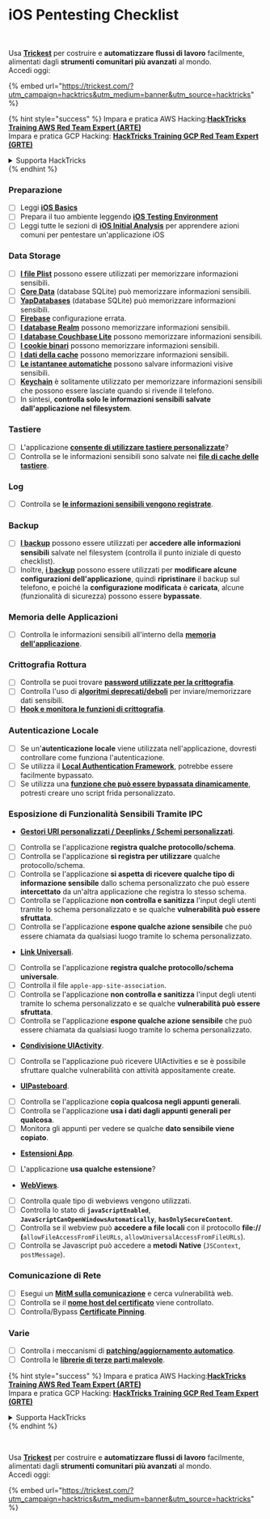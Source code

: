 # iOS Pentesting Checklist

<figure><img src="../.gitbook/assets/image (48).png" alt=""><figcaption></figcaption></figure>

\
Usa [**Trickest**](https://trickest.com/?utm\_campaign=hacktrics\&utm\_medium=banner\&utm\_source=hacktricks) per costruire e **automatizzare flussi di lavoro** facilmente, alimentati dagli **strumenti comunitari più avanzati** al mondo.\
Accedi oggi:

{% embed url="https://trickest.com/?utm_campaign=hacktrics&utm_medium=banner&utm_source=hacktricks" %}

{% hint style="success" %}
Impara e pratica AWS Hacking:<img src="/.gitbook/assets/arte.png" alt="" data-size="line">[**HackTricks Training AWS Red Team Expert (ARTE)**](https://training.hacktricks.xyz/courses/arte)<img src="/.gitbook/assets/arte.png" alt="" data-size="line">\
Impara e pratica GCP Hacking: <img src="/.gitbook/assets/grte.png" alt="" data-size="line">[**HackTricks Training GCP Red Team Expert (GRTE)**<img src="/.gitbook/assets/grte.png" alt="" data-size="line">](https://training.hacktricks.xyz/courses/grte)

<details>

<summary>Supporta HackTricks</summary>

* Controlla i [**piani di abbonamento**](https://github.com/sponsors/carlospolop)!
* **Unisciti al** 💬 [**gruppo Discord**](https://discord.gg/hRep4RUj7f) o al [**gruppo telegram**](https://t.me/peass) o **seguici** su **Twitter** 🐦 [**@hacktricks\_live**](https://twitter.com/hacktricks\_live)**.**
* **Condividi trucchi di hacking inviando PR ai** [**HackTricks**](https://github.com/carlospolop/hacktricks) e [**HackTricks Cloud**](https://github.com/carlospolop/hacktricks-cloud) repos di github.

</details>
{% endhint %}

### Preparazione

* [ ] Leggi [**iOS Basics**](ios-pentesting/ios-basics.md)
* [ ] Prepara il tuo ambiente leggendo [**iOS Testing Environment**](ios-pentesting/ios-testing-environment.md)
* [ ] Leggi tutte le sezioni di [**iOS Initial Analysis**](ios-pentesting/#initial-analysis) per apprendere azioni comuni per pentestare un'applicazione iOS

### Data Storage

* [ ] [**I file Plist**](ios-pentesting/#plist) possono essere utilizzati per memorizzare informazioni sensibili.
* [ ] [**Core Data**](ios-pentesting/#core-data) (database SQLite) può memorizzare informazioni sensibili.
* [ ] [**YapDatabases**](ios-pentesting/#yapdatabase) (database SQLite) può memorizzare informazioni sensibili.
* [ ] [**Firebase**](ios-pentesting/#firebase-real-time-databases) configurazione errata.
* [ ] [**I database Realm**](ios-pentesting/#realm-databases) possono memorizzare informazioni sensibili.
* [ ] [**I database Couchbase Lite**](ios-pentesting/#couchbase-lite-databases) possono memorizzare informazioni sensibili.
* [ ] [**I cookie binari**](ios-pentesting/#cookies) possono memorizzare informazioni sensibili.
* [ ] [**I dati della cache**](ios-pentesting/#cache) possono memorizzare informazioni sensibili.
* [ ] [**Le istantanee automatiche**](ios-pentesting/#snapshots) possono salvare informazioni visive sensibili.
* [ ] [**Keychain**](ios-pentesting/#keychain) è solitamente utilizzato per memorizzare informazioni sensibili che possono essere lasciate quando si rivende il telefono.
* [ ] In sintesi, **controlla solo le informazioni sensibili salvate dall'applicazione nel filesystem**.

### Tastiere

* [ ] L'applicazione [**consente di utilizzare tastiere personalizzate**](ios-pentesting/#custom-keyboards-keyboard-cache)?
* [ ] Controlla se le informazioni sensibili sono salvate nei [**file di cache delle tastiere**](ios-pentesting/#custom-keyboards-keyboard-cache).

### **Log**

* [ ] Controlla se [**le informazioni sensibili vengono registrate**](ios-pentesting/#logs).

### Backup

* [ ] [**I backup**](ios-pentesting/#backups) possono essere utilizzati per **accedere alle informazioni sensibili** salvate nel filesystem (controlla il punto iniziale di questo checklist).
* [ ] Inoltre, [**i backup**](ios-pentesting/#backups) possono essere utilizzati per **modificare alcune configurazioni dell'applicazione**, quindi **ripristinare** il backup sul telefono, e poiché la **configurazione modificata** è **caricata**, alcune (funzionalità di sicurezza) possono essere **bypassate**.

### **Memoria delle Applicazioni**

* [ ] Controlla le informazioni sensibili all'interno della [**memoria dell'applicazione**](ios-pentesting/#testing-memory-for-sensitive-data).

### **Crittografia Rottura**

* [ ] Controlla se puoi trovare [**password utilizzate per la crittografia**](ios-pentesting/#broken-cryptography).
* [ ] Controlla l'uso di [**algoritmi deprecati/deboli**](ios-pentesting/#broken-cryptography) per inviare/memorizzare dati sensibili.
* [ ] [**Hook e monitora le funzioni di crittografia**](ios-pentesting/#broken-cryptography).

### **Autenticazione Locale**

* [ ] Se un'**autenticazione locale** viene utilizzata nell'applicazione, dovresti controllare come funziona l'autenticazione.
* [ ] Se utilizza il [**Local Authentication Framework**](ios-pentesting/#local-authentication-framework), potrebbe essere facilmente bypassato.
* [ ] Se utilizza una [**funzione che può essere bypassata dinamicamente**](ios-pentesting/#local-authentication-using-keychain), potresti creare uno script frida personalizzato.

### Esposizione di Funzionalità Sensibili Tramite IPC

* [**Gestori URI personalizzati / Deeplinks / Schemi personalizzati**](ios-pentesting/#custom-uri-handlers-deeplinks-custom-schemes).
* [ ] Controlla se l'applicazione **registra qualche protocollo/schema**.
* [ ] Controlla se l'applicazione **si registra per utilizzare** qualche protocollo/schema.
* [ ] Controlla se l'applicazione **si aspetta di ricevere qualche tipo di informazione sensibile** dallo schema personalizzato che può essere **intercettato** da un'altra applicazione che registra lo stesso schema.
* [ ] Controlla se l'applicazione **non controlla e sanitizza** l'input degli utenti tramite lo schema personalizzato e se qualche **vulnerabilità può essere sfruttata**.
* [ ] Controlla se l'applicazione **espone qualche azione sensibile** che può essere chiamata da qualsiasi luogo tramite lo schema personalizzato.
* [**Link Universali**](ios-pentesting/#universal-links).
* [ ] Controlla se l'applicazione **registra qualche protocollo/schema universale**.
* [ ] Controlla il file `apple-app-site-association`.
* [ ] Controlla se l'applicazione **non controlla e sanitizza** l'input degli utenti tramite lo schema personalizzato e se qualche **vulnerabilità può essere sfruttata**.
* [ ] Controlla se l'applicazione **espone qualche azione sensibile** che può essere chiamata da qualsiasi luogo tramite lo schema personalizzato.
* [**Condivisione UIActivity**](ios-pentesting/ios-uiactivity-sharing.md).
* [ ] Controlla se l'applicazione può ricevere UIActivities e se è possibile sfruttare qualche vulnerabilità con attività appositamente create.
* [**UIPasteboard**](ios-pentesting/ios-uipasteboard.md).
* [ ] Controlla se l'applicazione **copia qualcosa negli appunti generali**.
* [ ] Controlla se l'applicazione **usa i dati dagli appunti generali per qualcosa**.
* [ ] Monitora gli appunti per vedere se qualche **dato sensibile viene copiato**.
* [**Estensioni App**](ios-pentesting/ios-app-extensions.md).
* [ ] L'applicazione **usa qualche estensione**?
* [**WebViews**](ios-pentesting/ios-webviews.md).
* [ ] Controlla quale tipo di webviews vengono utilizzati.
* [ ] Controlla lo stato di **`javaScriptEnabled`**, **`JavaScriptCanOpenWindowsAutomatically`**, **`hasOnlySecureContent`**.
* [ ] Controlla se il webview può **accedere a file locali** con il protocollo **file://** **(**`allowFileAccessFromFileURLs`, `allowUniversalAccessFromFileURLs`).
* [ ] Controlla se Javascript può accedere a **metodi** **Native** (`JSContext`, `postMessage`).

### Comunicazione di Rete

* [ ] Esegui un [**MitM sulla comunicazione**](ios-pentesting/#network-communication) e cerca vulnerabilità web.
* [ ] Controlla se il [**nome host del certificato**](ios-pentesting/#hostname-check) viene controllato.
* [ ] Controlla/Bypass [**Certificate Pinning**](ios-pentesting/#certificate-pinning).

### **Varie**

* [ ] Controlla i meccanismi di [**patching/aggiornamento automatico**](ios-pentesting/#hot-patching-enforced-updateing).
* [ ] Controlla le [**librerie di terze parti malevole**](ios-pentesting/#third-parties).

{% hint style="success" %}
Impara e pratica AWS Hacking:<img src="/.gitbook/assets/arte.png" alt="" data-size="line">[**HackTricks Training AWS Red Team Expert (ARTE)**](https://training.hacktricks.xyz/courses/arte)<img src="/.gitbook/assets/arte.png" alt="" data-size="line">\
Impara e pratica GCP Hacking: <img src="/.gitbook/assets/grte.png" alt="" data-size="line">[**HackTricks Training GCP Red Team Expert (GRTE)**<img src="/.gitbook/assets/grte.png" alt="" data-size="line">](https://training.hacktricks.xyz/courses/grte)

<details>

<summary>Supporta HackTricks</summary>

* Controlla i [**piani di abbonamento**](https://github.com/sponsors/carlospolop)!
* **Unisciti al** 💬 [**gruppo Discord**](https://discord.gg/hRep4RUj7f) o al [**gruppo telegram**](https://t.me/peass) o **seguici** su **Twitter** 🐦 [**@hacktricks\_live**](https://twitter.com/hacktricks\_live)**.**
* **Condividi trucchi di hacking inviando PR ai** [**HackTricks**](https://github.com/carlospolop/hacktricks) e [**HackTricks Cloud**](https://github.com/carlospolop/hacktricks-cloud) repos di github.

</details>
{% endhint %}

<figure><img src="../.gitbook/assets/image (48).png" alt=""><figcaption></figcaption></figure>

\
Usa [**Trickest**](https://trickest.com/?utm\_campaign=hacktrics\&utm\_medium=banner\&utm\_source=hacktricks) per costruire e **automatizzare flussi di lavoro** facilmente, alimentati dagli **strumenti comunitari più avanzati** al mondo.\
Accedi oggi:

{% embed url="https://trickest.com/?utm_campaign=hacktrics&utm_medium=banner&utm_source=hacktricks" %}
